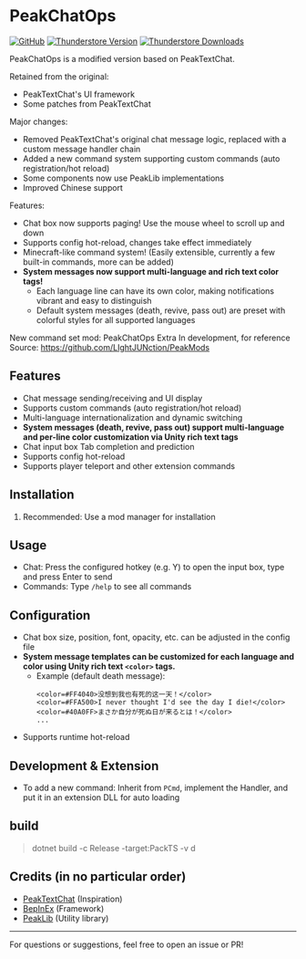 # PeakChatOps
[![GitHub](https://img.shields.io/badge/GitHub-BetterPingDistance-brightgreen?style=for-the-badge&logo=GitHub)](https://github.com/LIghtJUNction/PeakMods)
[![Thunderstore Version](https://img.shields.io/thunderstore/v/LIghtPeak/PeakChatOps?style=for-the-badge&logo=thunderstore&logoColor=white)](https://new.thunderstore.io/c/peak/p/LIghtPeak/PeakChatOps/)
[![Thunderstore Downloads](https://img.shields.io/thunderstore/dt/LIghtPeak/PeakChatOps?style=for-the-badge&logo=thunderstore&logoColor=white)](https://new.thunderstore.io/c/peak/p/LIghtPeak/PeakChatOps/)

PeakChatOps is a modified version based on PeakTextChat.

Retained from the original:
- PeakTextChat's UI framework
- Some patches from PeakTextChat

Major changes:
- Removed PeakTextChat's original chat message logic, replaced with a custom message handler chain
- Added a new command system supporting custom commands (auto registration/hot reload)
- Some components now use PeakLib implementations
- Improved Chinese support


Features:
- Chat box now supports paging! Use the mouse wheel to scroll up and down
- Supports config hot-reload, changes take effect immediately
- Minecraft-like command system! (Easily extensible, currently a few built-in commands, more can be added)
- **System messages now support multi-language and rich text color tags!**
	- Each language line can have its own color, making notifications vibrant and easy to distinguish
	- Default system messages (death, revive, pass out) are preset with colorful styles for all supported languages

New command set mod:
PeakChatOps Extra
In development, for reference
Source: https://github.com/LIghtJUNction/PeakMods


## Features
- Chat message sending/receiving and UI display
- Supports custom commands (auto registration/hot reload)
- Multi-language internationalization and dynamic switching
- **System messages (death, revive, pass out) support multi-language and per-line color customization via Unity rich text tags**
- Chat input box Tab completion and prediction
- Supports config hot-reload
- Supports player teleport and other extension commands

## Installation
1. Recommended: Use a mod manager for installation

## Usage
- Chat: Press the configured hotkey (e.g. Y) to open the input box, type and press Enter to send
- Commands: Type `/help` to see all commands


## Configuration
- Chat box size, position, font, opacity, etc. can be adjusted in the config file
- **System message templates can be customized for each language and color using Unity rich text `<color>` tags.**
	- Example (default death message):
		```
		<color=#FF4040>没想到我也有死的这一天！</color>
		<color=#FFA500>I never thought I'd see the day I die!</color>
		<color=#40A0FF>まさか自分が死ぬ日が来るとは！</color>
		...
		```
- Supports runtime hot-reload

## Development & Extension
- To add a new command: Inherit from `PCmd`, implement the Handler, and put it in an extension DLL for auto loading


## build

> dotnet build -c Release -target:PackTS -v d


## Credits (in no particular order)
- [PeakTextChat](https://github.com/borealityy/PeakTextChat) (Inspiration)
- [BepInEx](https://github.com/BepInEx/BepInEx) (Framework)
- [PeakLib](https://github.com/PeakModding/PeakLib) (Utility library)

---
For questions or suggestions, feel free to open an issue or PR!

